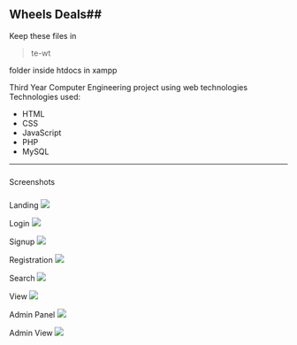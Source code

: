 ##

**Wheels Deals**##
----------


Keep these files in 

> te-wt

 folder inside htdocs in xampp

Third Year Computer Engineering project using web technologies 
Technologies used:
- HTML
- CSS
- JavaScript
- PHP
- MySQL

----------

###
Screenshots
###

 Landing
![]({{site.baseurl}}/blob:http://imgur.com/d2ff75b3-d128-e746-94f5-b083ac896cb2)

 Login
![]({{site.baseurl}}/http://i.imgur.com/bg3Il5g.png)

 Signup
![]({{site.baseurl}}/http://i.imgur.com/A8epzUf.png)

 Registration
![]({{site.baseurl}}/http://i.imgur.com/z7HkLXf.png)

 Search
![]({{site.baseurl}}/http://i.imgur.com/tmwBHPq.png)

 View
![]({{site.baseurl}}/http://i.imgur.com/9XnV1Xr.png)

 Admin Panel
![]({{site.baseurl}}/http://i.imgur.com/JeagkSV.png)

 Admin View
![]({{site.baseurl}}/http://i.imgur.com/y2cqpeO.png)


